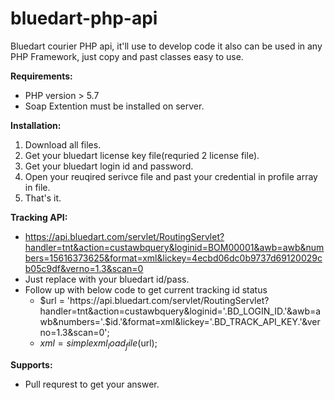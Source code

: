 # bluedart-php-api
Bluedart courier PHP api, it'll use to develop code it also can be used in any PHP Framework, just copy and past classes easy to use.

<b>Requirements:</b>
+ PHP version > 5.7
+ Soap Extention must be installed on server.

<b>Installation:</b>
1. Download all files.
2. Get your bluedart license key file(requried 2 license file).
3. Get your bluedart login id and password.
4. Open your reuqired serivce file and past your credential in profile array in file.
5. That's it.

<b>Tracking API:</b>
+ https://api.bluedart.com/servlet/RoutingServlet?handler=tnt&action=custawbquery&loginid=BOM00001&awb=awb&numbers=15616373625&format=xml&lickey=4ecbd06dc0b9737d69120029cb05c9df&verno=1.3&scan=0
+ Just replace with your bluedart id/pass.
+ Follow up with below code to get current tracking id status<br>
  + $url = 'https://api.bluedart.com/servlet/RoutingServlet?handler=tnt&action=custawbquery&loginid='.BD_LOGIN_ID.'&awb=awb&numbers='.$id.'&format=xml&lickey='.BD_TRACK_API_KEY.'&verno=1.3&scan=0';
  + $xml = simplexml_load_file($url);  

<b>Supports:</b>
+ Pull requrest to get your answer.
